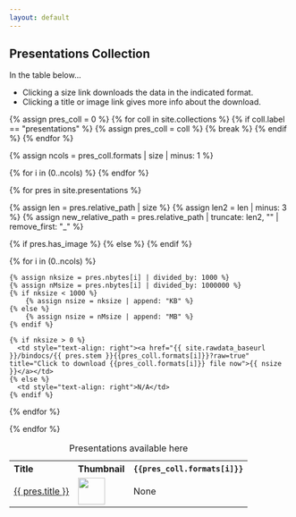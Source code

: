 ```yaml
---
layout: default
---
```

## Presentations Collection

In the table below...

* Clicking a size link downloads the data in the indicated format.
* Clicking a title or image link gives more info about the download.

{% assign pres_coll = 0 %} 
{% for coll in site.collections %}
    {% if coll.label == "presentations" %}
        {% assign pres_coll = coll %}
        {% break %}
    {% endif %}
{% endfor %}

{% assign ncols = pres_coll.formats | size | minus: 1 %}

<table>
  <caption>Presentations available here</caption>
  <tr>
    <th style="text-align: left">Title</th>
    <th style="text-align: left">Thumbnail</th>
    {% for i in (0..ncols) %}
      <th style="text-align: right" title="{{pres_coll.format_remarks[i]}}"><code>{{pres_coll.formats[i]}}</code></th>
    {% endfor %}
  </tr>

{% for pres in site.presentations %}

  {% assign len = pres.relative_path | size %}
  {% assign len2 = len | minus: 3 %}
  {% assign new_relative_path = pres.relative_path | truncate: len2, "" | remove_first: "_" %}
  <tr>
     <td style="text-align: left"><a href="{{ new_relative_path }}" title="Click for more info about this file">{{ pres.title }}</a></td>
  {% if pres.has_image %}
     <td style="text-align: left"><a href="{{ new_relative_path }}" title="Click for more info about this file"><img src="{{ new_relative_path }}_thumb.png" style="height:48px;"></a></td>
  {% else %}
     <td style="text-align: left">None</td>
  {% endif %}

  {% for i in (0..ncols) %}

    {% assign nksize = pres.nbytes[i] | divided_by: 1000 %}
    {% assign nMsize = pres.nbytes[i] | divided_by: 1000000 %}
    {% if nksize < 1000 %}
        {% assign nsize = nksize | append: "KB" %}
    {% else %}
        {% assign nsize = nMsize | append: "MB" %}
    {% endif %}

    {% if nksize > 0 %}
      <td style="text-align: right"><a href="{{ site.rawdata_baseurl }}/bindocs/{{ pres.stem }}{{pres_coll.formats[i]}}?raw=true" title="Click to download {{pres_coll.formats[i]}} file now">{{ nsize }}</a></td>
    {% else %}
      <td style="text-align: right">N/A</td>
    {% endif %}

  {% endfor %}
  </tr>

{% endfor %}
</table>
